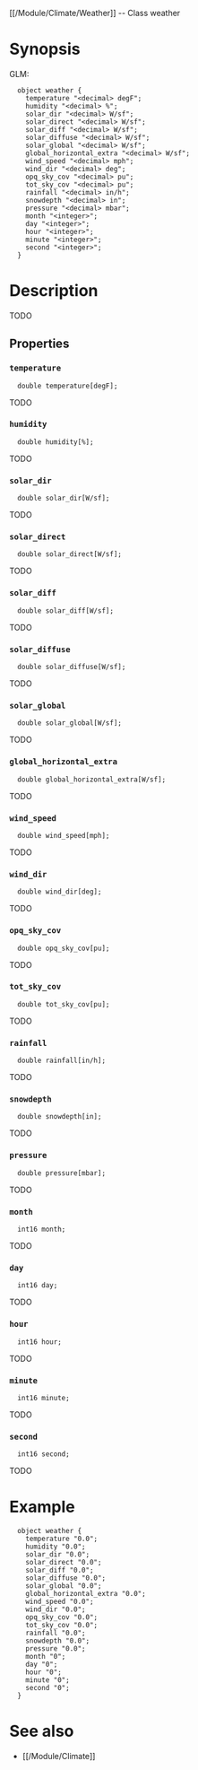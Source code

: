 [[/Module/Climate/Weather]] -- Class weather

# Synopsis
GLM:
~~~
  object weather {
    temperature "<decimal> degF";
    humidity "<decimal> %";
    solar_dir "<decimal> W/sf";
    solar_direct "<decimal> W/sf";
    solar_diff "<decimal> W/sf";
    solar_diffuse "<decimal> W/sf";
    solar_global "<decimal> W/sf";
    global_horizontal_extra "<decimal> W/sf";
    wind_speed "<decimal> mph";
    wind_dir "<decimal> deg";
    opq_sky_cov "<decimal> pu";
    tot_sky_cov "<decimal> pu";
    rainfall "<decimal> in/h";
    snowdepth "<decimal> in";
    pressure "<decimal> mbar";
    month "<integer>";
    day "<integer>";
    hour "<integer>";
    minute "<integer>";
    second "<integer>";
  }
~~~

# Description

TODO

## Properties

### `temperature`
~~~
  double temperature[degF];
~~~

TODO

### `humidity`
~~~
  double humidity[%];
~~~

TODO

### `solar_dir`
~~~
  double solar_dir[W/sf];
~~~

TODO

### `solar_direct`
~~~
  double solar_direct[W/sf];
~~~

TODO

### `solar_diff`
~~~
  double solar_diff[W/sf];
~~~

TODO

### `solar_diffuse`
~~~
  double solar_diffuse[W/sf];
~~~

TODO

### `solar_global`
~~~
  double solar_global[W/sf];
~~~

TODO

### `global_horizontal_extra`
~~~
  double global_horizontal_extra[W/sf];
~~~

TODO

### `wind_speed`
~~~
  double wind_speed[mph];
~~~

TODO

### `wind_dir`
~~~
  double wind_dir[deg];
~~~

TODO

### `opq_sky_cov`
~~~
  double opq_sky_cov[pu];
~~~

TODO

### `tot_sky_cov`
~~~
  double tot_sky_cov[pu];
~~~

TODO

### `rainfall`
~~~
  double rainfall[in/h];
~~~

TODO

### `snowdepth`
~~~
  double snowdepth[in];
~~~

TODO

### `pressure`
~~~
  double pressure[mbar];
~~~

TODO

### `month`
~~~
  int16 month;
~~~

TODO

### `day`
~~~
  int16 day;
~~~

TODO

### `hour`
~~~
  int16 hour;
~~~

TODO

### `minute`
~~~
  int16 minute;
~~~

TODO

### `second`
~~~
  int16 second;
~~~

TODO

# Example

~~~
  object weather {
    temperature "0.0";
    humidity "0.0";
    solar_dir "0.0";
    solar_direct "0.0";
    solar_diff "0.0";
    solar_diffuse "0.0";
    solar_global "0.0";
    global_horizontal_extra "0.0";
    wind_speed "0.0";
    wind_dir "0.0";
    opq_sky_cov "0.0";
    tot_sky_cov "0.0";
    rainfall "0.0";
    snowdepth "0.0";
    pressure "0.0";
    month "0";
    day "0";
    hour "0";
    minute "0";
    second "0";
  }
~~~

# See also
* [[/Module/Climate]]


